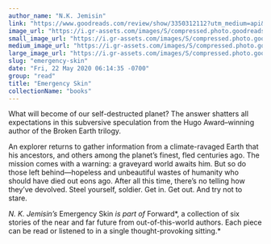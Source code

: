 ```yaml
---
author_name: "N.K. Jemisin"
link: "https://www.goodreads.com/review/show/3350312112?utm_medium=api&utm_source=rss"
image_url: "https://i.gr-assets.com/images/S/compressed.photo.goodreads.com/books/1563468452l/49669410._SX50_SY75_.jpg"
small_image_url: "https://i.gr-assets.com/images/S/compressed.photo.goodreads.com/books/1563468452l/49669410._SX50_SY75_.jpg"
medium_image_url: "https://i.gr-assets.com/images/S/compressed.photo.goodreads.com/books/1563468452l/49669410._SX98_SY160_.jpg"
large_image_url: "https://i.gr-assets.com/images/S/compressed.photo.goodreads.com/books/1563468452l/49669410._SX318_SY475_.jpg"
slug: "emergency-skin"
date: "Fri, 22 May 2020 06:14:35 -0700"
group: "read"
title: "Emergency Skin"
collectionName: "books"
---
```

What will become of our self-destructed planet? The answer shatters all expectations in this subversive speculation from the Hugo Award–winning author of the Broken Earth trilogy.  
  
An explorer returns to gather information from a climate-ravaged Earth that his ancestors, and others among the planet’s finest, fled centuries ago. The mission comes with a warning: a graveyard world awaits him. But so do those left behind—hopeless and unbeautiful wastes of humanity who should have died out eons ago. After all this time, there’s no telling how they’ve devolved. Steel yourself, soldier. Get in. Get out. And try not to stare.  
  
*N. K. Jemisin’s* Emergency Skin *is part of* Forward*, a collection of six stories of the near and far future from out-of-this-world authors. Each piece can be read or listened to in a single thought-provoking sitting.*